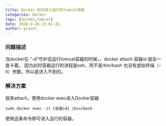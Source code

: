 ```yaml
---
title: Docker 如何进入运行的tomcat容器
categories: Docker
tags: [docker,tomcat]
date: 2018-9-26 23:01:41 
author: gravel
---
```


### 问题描述
当docker在 “-d”守护态运行tomcat容器的时候，，docker attach 容器id 就会一直卡着。
因为此时容器运行的进程是ssh，而不是/bin/bash 也没有虚拟终端（-it）参数，所以是进入不到的。

### 解决方案
放弃attach，使用docker exec进入Docker容器
```
sudo docker exec -it {容器id} /bin/bash  
```
使用这条命令即可进入运行的容器。